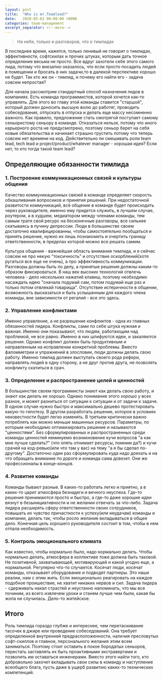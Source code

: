 ```yaml
---
layout: post
title:  "Who is mr.Teamlead?"
date:   2020-05-03 00:00:00 +0000
categories: team-management
excerpt_separator: <!--more-->
---
```

> На небе, только и разговоров, что о тимлидах

В последнее время, кажется, только ленивый не говорит о тимлидах, эффективности, софтскилах и прочих штуках, 
которым дать точное определение весьма не просто. Все вдруг захотели себе этого самого лида, потому что внезапно оказалось,
что если просто посадить людей в помещении и бросать в них задачи,то в далекой перспективе хорошо не будет. Так кто же он - тимлид,
и почему его найти его - задача совсем непростая?
<!--more-->

Для начала рассмотрим стандартный способ назначения лидов в компаниях. Есть команда программистов, которой хочется как-то управлять.
Для этого во главу этой команды ставится "старшой", который должен доносить высшую волю до работяг, проводить собеседования, отпускать в отпуска
и делать еще массу несомненно важного. Как правило, предложение стать смотрягой поступает самому сеньористому сеньору в команде. 
Отказаться нельзя, потому что иного карьерного роста не предусмотрено, поэтому сеньор берет на себя новые обязательства и начинает страшно грустить
потому что теперь совсем нет времени на код.
Действительно ли смешивать роли team lead, tech lead и project/product/whatever manager - хорошая идея? Если нет, то кто тогда такой team lead?

## Определяющие обязанности тимлида
### 1. Построение коммуникационных связей и культуры общения
Качество коммуникационных связей в команде определяет скорость обкашливания вопросиков и принятия решений. При недостаточной развитости коммуникаций, всё общение
в команде будет происходить через руководителя, именно ему придется служить, в лучшем случае, роутером, а в худшем, медиатором между членами команды, тем самым
тратя свой ресурс на бесконечные разговоры, все сильнее скатываясь в пучину депрессии. Люди в большинстве своем достаточно квалифицированны, чтобы
самостоятельно пообщаться и принять решение, нужно их лишь познакомить и очертить границу ответственности, в пределах которой можно все решать самим.

Культура общения - важнейшая область внимания тимлида, и я сейчас совсем не про некую "токсичность" и отсутствие оскорблений(хотя ругаться все еще не очень),
а про эффективность коммуникации. Разговоры должны быть по делу, а принятые решения должны каким-то образом фиксироваться. В наш век высоких технологий отвлечь человека -
дело нескольких нажатий клавиш, поэтому необходимо насаждать идею "сначала подумай сам, потом подумай еще раз и только потом отвлекай товарища". Отсутствие истеричности в общении, 
возможность высказаться и быть услышанным для каждого члена команды, вне зависимости от регалий - все это здесь.

### 2. Управление конфликтами
Именно управление, а не разрешение конфликтов - одна из главных обязанностей лидера. Конфликты, сами по себе штука нужная и важная. Именно они показывают, что
людям, работающим над проблемой, не все равно. Именно в них шлифуются идеи, и закаляются решения. Однако конфликт должен быть продуктивным и направленным на исправлении конкретной
проблемы. Вместо фаломметрии и упражнений в злословии, люди должны делать свою работу. Именно тимлид должен выступать своего рода рефери, направлять людей
в одну сторону, а не друг против друга, не позволять конфликту скатиться в срач.

### 3. Определение и распространение целей и ценностей
В большинстве своем программисты знают как делать свою работу, и знают как делать ее хорошо. Однако понимание этого *хорошо* у всех разное, и может разниться
от ситуации к ситуации и от задачи к задаче. В одном случае нужно быстро и максимально дешево протестировать какую-то гипотезу. В другом разработать решение, которое в
условиях неизвестности будет легко изменять. В третьем критически важно потреблять как можно меньше машинных ресурсов. Параметры, по которым необходимо
оптимизировать решение и называются "ценностями". Без сформулированных и распространенных среди команды ценностей неминуемо возникновение кучи вопросов "а как мне лучше сделать?"
(что опять отнимает ресурсы, помним да?) и кучи срачей на код-ревью(или что там у вас) на тему "а я бы сделал по-другому". Достаточно один раз сформулировать
куда надо доехать и на что обращать внимание по дороге и команда сама довезет. Они же профессионалы в конце-концов.

### 4. Развитие команды
Команды бывают разные. В каких-то работать легко и приятно, а в каких-то царит атмосфера безнадеги и вечного неуспеха. Где-то решения принимаются просто и быстро, а где-то
даже хорошие идеи вязнут в безынициативности и не желании отвечать за что-либо. Задача лидера расширять сферу ответственности своих сотрудников, повышать их чувство
причастности к успеху(или неудачам) команды и компании, делать так, чтобы росло желание вкладываться в общее дело. Конечная цель хорошего руководителя состоит в том, чтобы 
в нем отпала необходимость. 

### 5. Контроль эмоционального климата
Как известно, чтобы нормально было, надо нормально делать. Чтобы нормально делать, атмосфера в коллективе тоже должна быть таковой. Не позитивной, захватывающей, мотивирующей
и какой угодно еще, а нормальной. Регулярно что-то случается. Косячат люди, косячат команды, отказывает оборудование и подводят партнеры.
Это наши реалии, нам с этим жить. Если эмоционально реагировать на каждое подобное проишествие, не хватит никаких нервов и сил. Задача лидера - сдерживать накал страстей и неустанно напоминать,
что мы все починим, из всего извлечем уроки и станем лучше чем были, какая бы жопа ни случилась. Дело-то житейское.

## Итого
Роль тимлида гораздо глубже и интереснее, чем перетаскивание тасочек в джире или проведение собеседований. 
Она требует определенной внутренней предрасположенности, наличия пресловутых софт-скиллов и главное, персонального желания этим всем заниматься.
Поэтому стоит оставить в покое бородатых сеньоров, перестать заставлять их быть проактивными экстравертами и позволить им оставаться инженерами.
Вместо этого найти того, кто добровольно захочет вкладывать свои силы в команду и наступление всеобщего блага, пусть даже в ущерб развитию каких-то технических компетенций.
